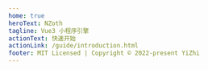 ```yaml
---
home: true
heroText: NZoth
tagline: Vue3 小程序引擎
actionText: 快速开始
actionLink: /guide/introduction.html
footer: MIT Licensed | Copyright © 2022-present YiZhi
---
```


